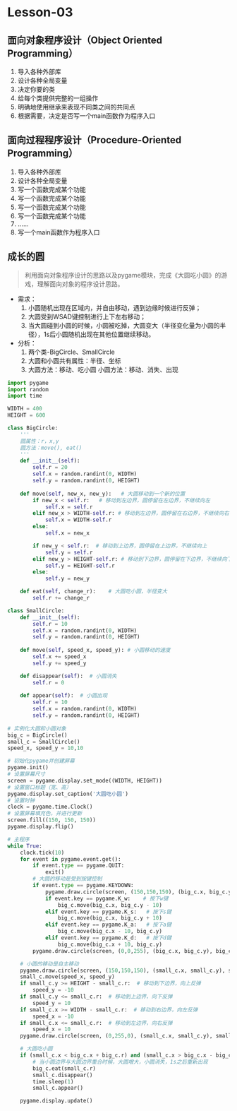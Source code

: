 # **Lesson-03**

## **面向对象程序设计（Object Oriented Programming）**

1. 导入各种外部库
2. 设计各种全局变量
3. 决定你要的类
4. 给每个类提供完整的一组操作
5. 明确地使用继承来表现不同类之间的共同点
6. 根据需要，决定是否写一个main函数作为程序入口

## **面向过程程序设计（Procedure-Oriented Programming）**

1. 导入各种外部库
2. 设计各种全局变量
3. 写一个函数完成某个功能
4. 写一个函数完成某个功能
5. 写一个函数完成某个功能
6. 写一个函数完成某个功能
7. ......
8. 写一个main函数作为程序入口

## **成长的圆**

> 利用面向对象程序设计的思路以及pygame模块，完成《大圆吃小圆》的游戏，理解面向对象的程序设计思路。
- 需求：
    1. 小圆随机出现在区域内，并自由移动，遇到边缘时候进行反弹；
    2. 大圆受到WSAD键控制进行上下左右移动；
    3. 当大圆碰到小圆的时候，小圆被吃掉，大圆变大（半径变化量为小圆的半径），1s后小圆随机出现在其他位置继续移动。
- 分析：
    1. 两个类-BigCircle、SmallCircle
    2. 大圆和小圆共有属性：半径、坐标
    3. 大圆方法：移动、吃小圆
          小圆方法：移动、消失、出现

```python
import pygame
import random
import time

WIDTH = 400
HEIGHT = 600

class BigCircle:
    '''
    圆属性：r，x,y
    圆方法：move(), eat()
    '''
    def __init__(self):
        self.r = 20
        self.x = random.randint(0, WIDTH)
        self.y = random.randint(0, HEIGHT)
        
    def move(self, new_x, new_y):   # 大圆移动到一个新的位置
        if new_x < self.r:   # 移动到左边界，圆停留在左边界，不继续向左
            self.x = self.r
        elif new_x > WIDTH-self.r: # 移动到左边界，圆停留在右边界，不继续向右
            self.x = WIDTH-self.r
        else:
            self.x = new_x

        if new_y < self.r:  # 移动到上边界，圆停留在上边界，不继续向上
            self.y = self.r
        elif new_y > HEIGHT-self.r: # 移动到下边界，圆停留在下边界，不继续向下
            self.y = HEIGHT-self.r
        else:
            self.y = new_y

    def eat(self, change_r):    # 大圆吃小圆，半径变大
        self.r += change_r

class SmallCircle:
    def __init__(self):
        self.r = 10
        self.x = random.randint(0, WIDTH)
        self.y = random.randint(0, HEIGHT)
        
    def move(self, speed_x, speed_y): # 小圆移动的速度
        self.x += speed_x
        self.y += speed_y

    def disappear(self):  # 小圆消失
        self.r = 0
        
    def appear(self):  # 小圆出现
        self.r = 10
        self.x = random.randint(0, WIDTH)
        self.y = random.randint(0, HEIGHT)
        
# 实例化大圆和小圆对象
big_c = BigCircle()
small_c = SmallCircle()
speed_x, speed_y = 10,10

# 初始化pygame并创建屏幕
pygame.init()
# 设置屏幕尺寸
screen = pygame.display.set_mode((WIDTH, HEIGHT))
# 设置窗口标题（宽、高）
pygame.display.set_caption('大圆吃小圆')
# 设置时钟
clock = pygame.time.Clock()
# 设置屏幕填充色，并进行更新
screen.fill((150, 150, 150))
pygame.display.flip()

# 主程序
while True:
    clock.tick(10)
    for event in pygame.event.get():
        if event.type == pygame.QUIT:
            exit()
        # 大圆的移动是受到按键控制
        if event.type == pygame.KEYDOWN:
            pygame.draw.circle(screen, (150,150,150), (big_c.x, big_c.y), big_c.r)
            if event.key == pygame.K_w:    # 按下w键
                big_c.move(big_c.x, big_c.y - 10)
            elif event.key == pygame.K_s:   # 按下s键
                big_c.move(big_c.x, big_c.y + 10)  
            elif event.key == pygame.K_a:   # 按下a键
                big_c.move(big_c.x - 10, big_c.y) 
            elif event.key == pygame.K_d:   # 按下d键
                big_c.move(big_c.x + 10, big_c.y)
        pygame.draw.circle(screen, (0,0,255), (big_c.x, big_c.y), big_c.r)

    # 小圆的移动是自主移动
    pygame.draw.circle(screen, (150,150,150), (small_c.x, small_c.y), small_c.r)
    small_c.move(speed_x, speed_y)
    if small_c.y >= HEIGHT - small_c.r:  # 移动到下边界，向上反弹
        speed_y = -10
    if small_c.y <= small_c.r:  # 移动到上边界，向下反弹
        speed_y = 10
    if small_c.x >= WIDTH - small_c.r:  # 移动到右边界，向左反弹
        speed_x = -10
    if small_c.x <= small_c.r:  # 移动到左边界，向右反弹
        speed_x = 10
    pygame.draw.circle(screen, (0,255,0), (small_c.x, small_c.y), small_c.r)

    # 大圆吃小圆
    if (small_c.x < big_c.x + big_c.r) and (small_c.x > big_c.x - big_c.r) and (small_c.y < big_c.y + big_c.r) and (small_c.y > big_c.y - big_c.r):
        # 当小圆边界与大圆边界重合时候，大圆增大，小圆消失，1s之后重新出现
        big_c.eat(small_c.r)
        small_c.disappear()
        time.sleep(1)
        small_c.appear()

    pygame.display.update()

```
